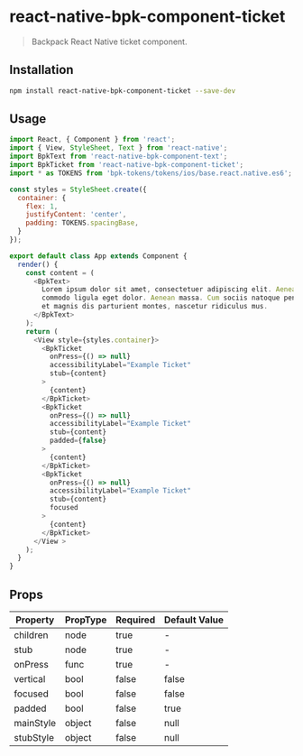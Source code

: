 # react-native-bpk-component-ticket

> Backpack React Native ticket component.

## Installation

```sh
npm install react-native-bpk-component-ticket --save-dev
```

## Usage

```js
import React, { Component } from 'react';
import { View, StyleSheet, Text } from 'react-native';
import BpkText from 'react-native-bpk-component-text';
import BpkTicket from 'react-native-bpk-component-ticket';
import * as TOKENS from 'bpk-tokens/tokens/ios/base.react.native.es6';

const styles = StyleSheet.create({
  container: {
    flex: 1,
    justifyContent: 'center',
    padding: TOKENS.spacingBase,
  }
});

export default class App extends Component {
  render() {
    const content = (
      <BpkText>
        Lorem ipsum dolor sit amet, consectetuer adipiscing elit. Aenean
        commodo ligula eget dolor. Aenean massa. Cum sociis natoque penatibus
        et magnis dis parturient montes, nascetur ridiculus mus.
      </BpkText>
    );
    return (
      <View style={styles.container}>
        <BpkTicket
          onPress={() => null}
          accessibilityLabel="Example Ticket"
          stub={content}
        >
          {content}
        </BpkTicket>
        <BpkTicket
          onPress={() => null}
          accessibilityLabel="Example Ticket"
          stub={content}
          padded={false}
        >
          {content}
        </BpkTicket>
        <BpkTicket
          onPress={() => null}
          accessibilityLabel="Example Ticket"
          stub={content}
          focused
        >
          {content}
        </BpkTicket>
      </View >
    );
  }
}
```

## Props

| Property   | PropType  | Required | Default Value |
| ---------- | --------- | -------- | ------------- |
| children   | node      | true     | -             |
| stub       | node      | true     | -             |
| onPress    | func      | true     | -             |
| vertical   | bool      | false    | false         |
| focused    | bool      | false    | false         |
| padded     | bool      | false    | true          |
| mainStyle  | object    | false    | null          |
| stubStyle  | object    | false    | null          |

